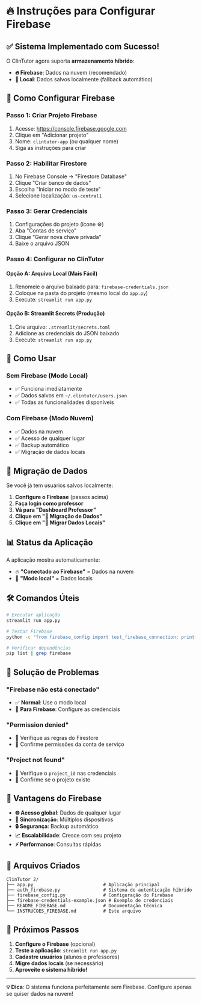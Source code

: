 # 🔥 Instruções para Configurar Firebase

## ✅ Sistema Implementado com Sucesso!

O ClinTutor agora suporta **armazenamento híbrido**:
- **🔥 Firebase**: Dados na nuvem (recomendado)
- **💾 Local**: Dados salvos localmente (fallback automático)

## 🚀 Como Configurar Firebase

### Passo 1: Criar Projeto Firebase
1. Acesse: https://console.firebase.google.com
2. Clique em "Adicionar projeto"
3. Nome: `clintutor-app` (ou qualquer nome)
4. Siga as instruções para criar

### Passo 2: Habilitar Firestore
1. No Firebase Console → "Firestore Database"
2. Clique "Criar banco de dados"
3. Escolha "Iniciar no modo de teste"
4. Selecione localização: `us-central1`

### Passo 3: Gerar Credenciais
1. Configurações do projeto (ícone ⚙️)
2. Aba "Contas de serviço"
3. Clique "Gerar nova chave privada"
4. Baixe o arquivo JSON

### Passo 4: Configurar no ClinTutor

#### Opção A: Arquivo Local (Mais Fácil)
1. Renomeie o arquivo baixado para: `firebase-credentials.json`
2. Coloque na pasta do projeto (mesmo local do `app.py`)
3. Execute: `streamlit run app.py`

#### Opção B: Streamlit Secrets (Produção)
1. Crie arquivo: `.streamlit/secrets.toml`
2. Adicione as credenciais do JSON baixado
3. Execute: `streamlit run app.py`

## 🎯 Como Usar

### Sem Firebase (Modo Local)
- ✅ Funciona imediatamente
- ✅ Dados salvos em `~/.clintutor/users.json`
- ✅ Todas as funcionalidades disponíveis

### Com Firebase (Modo Nuvem)
- ✅ Dados na nuvem
- ✅ Acesso de qualquer lugar
- ✅ Backup automático
- ✅ Migração de dados locais

## 🔄 Migração de Dados

Se você já tem usuários salvos localmente:

1. **Configure o Firebase** (passos acima)
2. **Faça login como professor**
3. **Vá para "Dashboard Professor"**
4. **Clique em "🔄 Migração de Dados"**
5. **Clique em "🚀 Migrar Dados Locais"**

## 📊 Status da Aplicação

A aplicação mostra automaticamente:
- 🔥 **"Conectado ao Firebase"** = Dados na nuvem
- 💾 **"Modo local"** = Dados locais

## 🛠️ Comandos Úteis

```bash
# Executar aplicação
streamlit run app.py

# Testar Firebase
python -c "from firebase_config import test_firebase_connection; print(test_firebase_connection())"

# Verificar dependências
pip list | grep firebase
```

## 🚨 Solução de Problemas

### "Firebase não está conectado"
- ✅ **Normal**: Use o modo local
- 🔧 **Para Firebase**: Configure as credenciais

### "Permission denied"
- 🔧 Verifique as regras do Firestore
- 🔧 Confirme permissões da conta de serviço

### "Project not found"
- 🔧 Verifique o `project_id` nas credenciais
- 🔧 Confirme se o projeto existe

## 🎉 Vantagens do Firebase

- **🌐 Acesso global**: Dados de qualquer lugar
- **🔄 Sincronização**: Múltiplos dispositivos
- **🔒 Segurança**: Backup automático
- **📈 Escalabilidade**: Cresce com seu projeto
- **⚡ Performance**: Consultas rápidas

## 📁 Arquivos Criados

```
ClinTutor 2/
├── app.py                          # Aplicação principal
├── auth_firebase.py                # Sistema de autenticação híbrido
├── firebase_config.py              # Configuração do Firebase
├── firebase-credentials-example.json # Exemplo de credenciais
├── README_FIREBASE.md              # Documentação técnica
└── INSTRUCOES_FIREBASE.md          # Este arquivo
```

## 🚀 Próximos Passos

1. **Configure o Firebase** (opcional)
2. **Teste a aplicação**: `streamlit run app.py`
3. **Cadastre usuários** (alunos e professores)
4. **Migre dados locais** (se necessário)
5. **Aproveite o sistema híbrido!**

---

**💡 Dica**: O sistema funciona perfeitamente sem Firebase. Configure apenas se quiser dados na nuvem!
